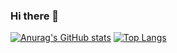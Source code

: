 ### Hi there 👋
[![Anurag's GitHub stats](https://github-readme-stats.vercel.app/api?username=hanbitgoun)](https://github.com/anuraghazra/github-readme-stats)
[![Top Langs](https://github-readme-stats.vercel.app/api/top-langs/?username=hanbitgoun)](https://github.com/anuraghazra/github-readme-stats)



<!--
**hanbitgoun/hanbitgoun** is a ✨ _special_ ✨ repository because its `README.md` (this file) appears on your GitHub profile.

Here are some ideas to get you started:

- 🔭 I’m currently working on ...
- 🌱 I’m currently learning ...
- 👯 I’m looking to collaborate on ...
- 🤔 I’m looking for help with ...
- 💬 Ask me about ...
- 📫 How to reach me: ...
- 😄 Pronouns: ...
- ⚡ Fun fact: ...


